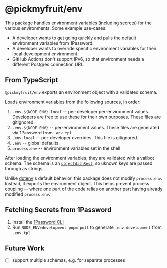 # @pickmyfruit/env

This package handles environment variables (including secrets) for the
various environments. Some example use-cases:

- A developer wants to get going quickly and pulls the default environment
  variables from 1Password.
- A developer wants to override specific environment variables for their
  local development environment.
- GitHub Actions don't support IPv6, so that environment needs a different
  Postgres connection URL.

## From TypeScript

`@pickmyfruit/env` exports an environment object with a validated schema.

Loads environment variables from the following sources, in order:

1.  `.env.${NODE_ENV}.local` -- per-developer per-environment values.
    Developers are free to use these for their own purposes. These files are
    gitignored.
2.  `.env.${NODE_ENV}` -- per-environment values. These files are generated
    via 1Password from `.env.tpl`.
3.  `.env.local` -- per-developer overrides. This file is gitignored.
4.  `.env` -- global defaults.
5.  `process.env` -- environment variables set in the shell

After loading the environment variables, they are validated with a valibot
schema. The schema is an
[`objectWithRest`](https://valibot.dev/api/objectWithRest/),
so uknown keys are passed through as strings.

Unlike [dotenv](https://www.npmjs.com/package/dotenv)'s default behavior, this
package does not modify `process.env`. Instead, it exports the environment
object. This helps prevent process coupling -- where one part of the code
relies on another part having already modified `process.env`.

## Fetching Secrets from 1Password

1. Install the [1Password CLI](https://developer.1password.com/docs/cli/get-started/)
2. Run `NODE_ENV=development pnpm pull` to generate `.env.development` from
   `.env.tpl`

## Future Work

- [ ] support multiple schemas, e.g. for separate processes
